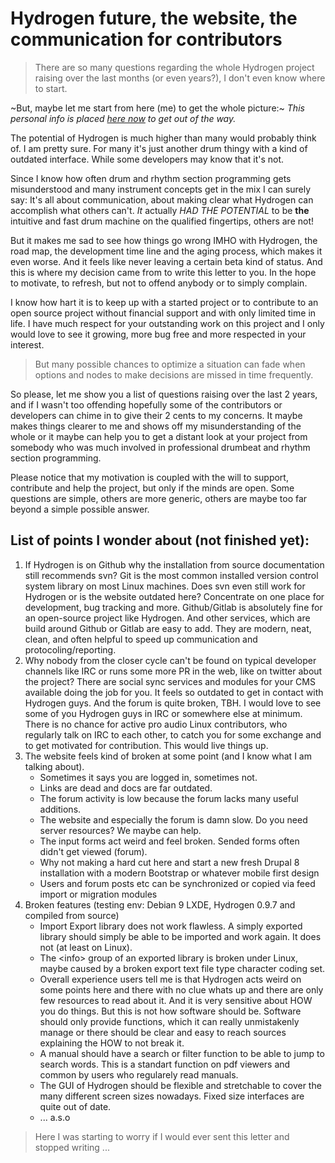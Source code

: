 # Hydrogen future, the website, the communication for contributors

> There are so many questions regarding the whole Hydrogen project raising over the last months (or even years?), I don't even know where to start.

~But, maybe let me start from here (me) to get the whole picture:~ *This personal info is placed [here now](AUTHOR.md) to get out of the way.*

The potential of Hydrogen is much higher than many would probably think of. I am pretty sure. For many it's just another drum thingy with a kind of outdated interface. While some developers may know that it's not. 

Since I know how often drum and rhythm section programming gets misunderstood and many instrument concepts get in the mix I can surely say: It's all about communication, about making clear what Hydrogen can accomplish what others can't. _It_ actually _HAD THE POTENTIAL_ to be __the__ intuitive and fast drum machine on the qualified fingertips, others are not!

But it makes me sad to see how things go wrong IMHO with Hydrogen, the road map, the development time line and the aging process, which makes it even worse. And it feels like never leaving a certain beta kind of status. And this is where my decision came from to write this letter to you. In the hope to motivate, to refresh, but not to offend anybody or to simply complain.

I know how hart it is to keep up with a started project or to contribute to an open source project without financial support and with only limited time in life. I have much respect for your outstanding work on this project and I only would love to see it growing, more bug free and more respected in your interest.

> But many possible chances to optimize a situation can fade when options and nodes to make decisions are missed in time frequently.

So please, let me show you a list of questions raising over the last 2 years, and if I wasn't too offending hopefully some of the contributors or developers can chime in to give their 2 cents to my concerns. It maybe makes things clearer to me and shows off my misunderstanding of the whole or it maybe can help you to get a distant look at your project from somebody who was much involved in professional drumbeat and rhythm section programming. 

Please notice that my motivation is coupled with the will to support, contribute and help the project, but only if the minds are open. Some questions are simple, others are more generic, others are maybe too far beyond a simple possible answer.

## List of points I wonder about (not finished yet):

  1. If Hydrogen is on Github why the installation from source documentation still recommends svn? Git is the most common installed version control system library on most Linux machines. Does svn even still work for Hydrogen or is the website outdated here? Concentrate on one place for development, bug tracking and more. Github/Gitlab is absolutely fine for an open-source project like Hydrogen. And other services, which are build around Github or Gitlab are easy to add. They are modern, neat, clean, and often helpful to speed up communication and protocoling/reporting.
  2. Why nobody from the closer cycle can't be found on typical developer channels like IRC or runs some more PR in the web, like on twitter about the project? There are social sync services and modules for your CMS available doing the job for you. It feels so outdated to get in contact with Hydrogen guys. And the forum is quite broken, TBH. I would love to see some of you Hydrogen guys in IRC or somewhere else at minimum. There is no chance for active pro audio Linux contributors, who regularly talk on IRC to each other, to catch you for some exchange and to get motivated for contribution. This would live things up.
  3. The website feels kind of broken at some point (and I know what I am talking about).
     + Sometimes it says you are logged in, sometimes not. 
     + Links are dead and docs are far outdated.
     + The forum activity is low because the forum lacks many useful additions.
     + The website and especially the forum is damn slow. Do you need server resources? We maybe can help.
     + The input forms act weird and feel broken. Sended forms often didn't get viewed (forum).
     + Why not making a hard cut here and start a new fresh Drupal 8 installation with a modern Bootstrap or whatever mobile first design
     + Users and forum posts etc can be synchronized or copied via feed import or migration modules
  4. Broken features (testing env: Debian 9 LXDE, Hydrogen 0.9.7 and compiled from source)
     + Import Export library does not work flawless. A simply exported library should simply be able to be imported and work again. It does not (at least on Linux).
     + The \<info\> group of an exported library is broken under Linux, maybe caused by a broken export text file type character coding set.
     + Overall experience users tell me is that Hydrogen acts weird on some points here and there with no clue whats up and there are only few resources to read about it. And it is very sensitive about HOW you do things. But this is not how software should be. Software should only provide functions, which it can really unmistakenly manage or there should be clear and easy to reach sources explaining the HOW to not break it.
     + A manual should have a search or filter function to be able to jump to search words. This is a standart function on pdf viewers and common by users who regularely read manuals.
     + The GUI of Hydrogen should be flexible and stretchable to cover the many different screen sizes nowadays. Fixed size interfaces are quite out of date.
     + ... a.s.o
 
 > Here I was starting to worry if I would ever sent this letter and stopped writing ...

